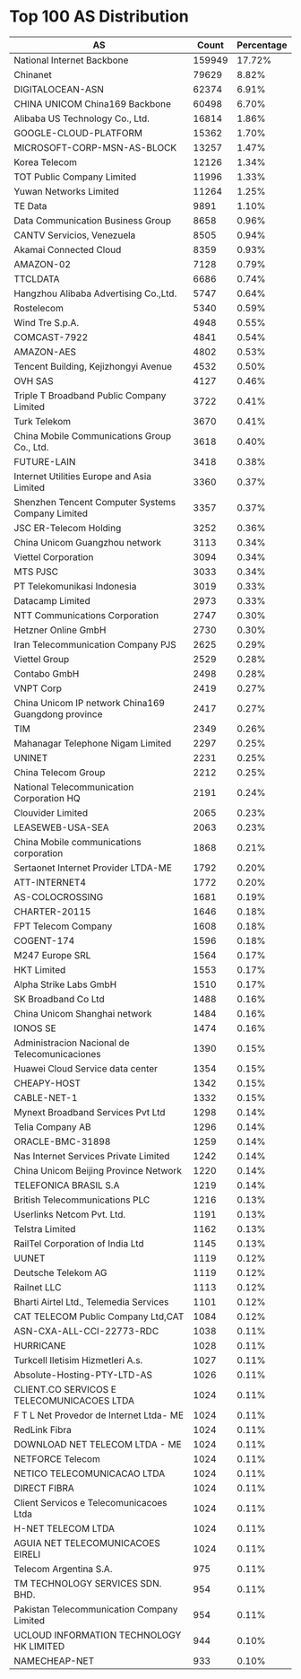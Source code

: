 # Top 100 AS Distribution
| AS | Count | Percentage |
|----|----|----|
| National Internet Backbone | 159949 | 17.72% |
| Chinanet | 79629 | 8.82% |
| DIGITALOCEAN-ASN | 62374 | 6.91% |
| CHINA UNICOM China169 Backbone | 60498 | 6.70% |
| Alibaba US Technology Co., Ltd. | 16814 | 1.86% |
| GOOGLE-CLOUD-PLATFORM | 15362 | 1.70% |
| MICROSOFT-CORP-MSN-AS-BLOCK | 13257 | 1.47% |
| Korea Telecom | 12126 | 1.34% |
| TOT Public Company Limited | 11996 | 1.33% |
| Yuwan Networks Limited | 11264 | 1.25% |
| TE Data | 9891 | 1.10% |
| Data Communication Business Group | 8658 | 0.96% |
| CANTV Servicios, Venezuela | 8505 | 0.94% |
| Akamai Connected Cloud | 8359 | 0.93% |
| AMAZON-02 | 7128 | 0.79% |
| TTCLDATA | 6686 | 0.74% |
| Hangzhou Alibaba Advertising Co.,Ltd. | 5747 | 0.64% |
| Rostelecom | 5340 | 0.59% |
| Wind Tre S.p.A. | 4948 | 0.55% |
| COMCAST-7922 | 4841 | 0.54% |
| AMAZON-AES | 4802 | 0.53% |
| Tencent Building, Kejizhongyi Avenue | 4532 | 0.50% |
| OVH SAS | 4127 | 0.46% |
| Triple T Broadband Public Company Limited | 3722 | 0.41% |
| Turk Telekom | 3670 | 0.41% |
| China Mobile Communications Group Co., Ltd. | 3618 | 0.40% |
| FUTURE-LAIN | 3418 | 0.38% |
| Internet Utilities Europe and Asia Limited | 3360 | 0.37% |
| Shenzhen Tencent Computer Systems Company Limited | 3357 | 0.37% |
| JSC ER-Telecom Holding | 3252 | 0.36% |
| China Unicom Guangzhou network | 3113 | 0.34% |
| Viettel Corporation | 3094 | 0.34% |
| MTS PJSC | 3033 | 0.34% |
| PT Telekomunikasi Indonesia | 3019 | 0.33% |
| Datacamp Limited | 2973 | 0.33% |
| NTT Communications Corporation | 2747 | 0.30% |
| Hetzner Online GmbH | 2730 | 0.30% |
| Iran Telecommunication Company PJS | 2625 | 0.29% |
| Viettel Group | 2529 | 0.28% |
| Contabo GmbH | 2498 | 0.28% |
| VNPT Corp | 2419 | 0.27% |
| China Unicom IP network China169 Guangdong province | 2417 | 0.27% |
| TIM | 2349 | 0.26% |
| Mahanagar Telephone Nigam Limited | 2297 | 0.25% |
| UNINET | 2231 | 0.25% |
| China Telecom Group | 2212 | 0.25% |
| National Telecommunication Corporation HQ | 2191 | 0.24% |
| Clouvider Limited | 2065 | 0.23% |
| LEASEWEB-USA-SEA | 2063 | 0.23% |
| China Mobile communications corporation | 1868 | 0.21% |
| Sertaonet Internet Provider LTDA-ME | 1792 | 0.20% |
| ATT-INTERNET4 | 1772 | 0.20% |
| AS-COLOCROSSING | 1681 | 0.19% |
| CHARTER-20115 | 1646 | 0.18% |
| FPT Telecom Company | 1608 | 0.18% |
| COGENT-174 | 1596 | 0.18% |
| M247 Europe SRL | 1564 | 0.17% |
| HKT Limited | 1553 | 0.17% |
| Alpha Strike Labs GmbH | 1510 | 0.17% |
| SK Broadband Co Ltd | 1488 | 0.16% |
| China Unicom Shanghai network | 1484 | 0.16% |
| IONOS SE | 1474 | 0.16% |
| Administracion Nacional de Telecomunicaciones | 1390 | 0.15% |
| Huawei Cloud Service data center | 1354 | 0.15% |
| CHEAPY-HOST | 1342 | 0.15% |
| CABLE-NET-1 | 1332 | 0.15% |
| Mynext Broadband Services Pvt Ltd | 1298 | 0.14% |
| Telia Company AB | 1296 | 0.14% |
| ORACLE-BMC-31898 | 1259 | 0.14% |
| Nas Internet Services Private Limited | 1242 | 0.14% |
| China Unicom Beijing Province Network | 1220 | 0.14% |
| TELEFONICA BRASIL S.A | 1219 | 0.14% |
| British Telecommunications PLC | 1216 | 0.13% |
| Userlinks Netcom Pvt. Ltd. | 1191 | 0.13% |
| Telstra Limited | 1162 | 0.13% |
| RailTel Corporation of India Ltd | 1145 | 0.13% |
| UUNET | 1119 | 0.12% |
| Deutsche Telekom AG | 1119 | 0.12% |
| Railnet LLC | 1113 | 0.12% |
| Bharti Airtel Ltd., Telemedia Services | 1101 | 0.12% |
| CAT TELECOM Public Company Ltd,CAT | 1084 | 0.12% |
| ASN-CXA-ALL-CCI-22773-RDC | 1038 | 0.11% |
| HURRICANE | 1028 | 0.11% |
| Turkcell Iletisim Hizmetleri A.s. | 1027 | 0.11% |
| Absolute-Hosting-PTY-LTD-AS | 1026 | 0.11% |
| CLIENT.CO SERVICOS E TELECOMUNICACOES LTDA | 1024 | 0.11% |
| F T L Net Provedor de Internet Ltda- ME | 1024 | 0.11% |
| RedLink Fibra | 1024 | 0.11% |
| DOWNLOAD NET TELECOM LTDA - ME | 1024 | 0.11% |
| NETFORCE Telecom | 1024 | 0.11% |
| NETICO TELECOMUNICACAO LTDA | 1024 | 0.11% |
| DIRECT FIBRA | 1024 | 0.11% |
| Client Servicos e Telecomunicacoes Ltda | 1024 | 0.11% |
| H-NET TELECOM LTDA | 1024 | 0.11% |
| AGUIA NET TELECOMUNICACOES EIRELI | 1024 | 0.11% |
| Telecom Argentina S.A. | 975 | 0.11% |
| TM TECHNOLOGY SERVICES SDN. BHD. | 954 | 0.11% |
| Pakistan Telecommunication Company Limited | 954 | 0.11% |
| UCLOUD INFORMATION TECHNOLOGY HK LIMITED | 944 | 0.10% |
| NAMECHEAP-NET | 933 | 0.10% |
